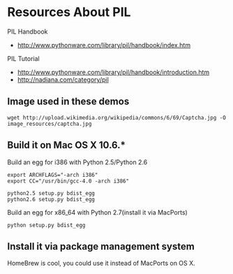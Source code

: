 # Resources About PIL

PIL Handbook

 - http://www.pythonware.com/library/pil/handbook/index.htm


PIL Tutorial

 - http://www.pythonware.com/library/pil/handbook/introduction.htm
 - http://nadiana.com/category/pil


## Image used in these demos

    wget http://upload.wikimedia.org/wikipedia/commons/6/69/Captcha.jpg -O image_resources/captcha.jpg


## Build it on Mac OS X 10.6.*

Build an egg for i386 with Python 2.5/Python 2.6

    export ARCHFLAGS="-arch i386"
    export CC="/usr/bin/gcc-4.0 -arch i386"

    python2.5 setup.py bdist_egg
    python2.6 setup.py bdist_egg

Build an egg for x86_64 with Python 2.7(install it via MacPorts)

    python setup.py bdist_egg


## Install it via package management system

HomeBrew is cool, you could use it instead of MacPorts on OS X.
